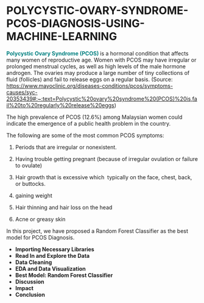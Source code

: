 # POLYCYSTIC-OVARY-SYNDROME-PCOS-DIAGNOSIS-USING-MACHINE-LEARNING
**<span style="color:teal;"> Polycystic Ovary Syndrome (PCOS) </span>** is a hormonal condition that affects many women of reproductive age. Women with PCOS may have irregular or prolonged menstrual cycles, as well as high levels of the male hormone androgen. The ovaries may produce a large number of tiny collections of fluid (follicles) and fail to release eggs on a regular basis. (Source: https://www.mayoclinic.org/diseases-conditions/pcos/symptoms-causes/syc-20353439#:~:text=Polycystic%20ovary%20syndrome%20(PCOS)%20is,fail%20to%20regularly%20release%20eggs)

The high prevalence of PCOS (12.6%) among Malaysian women could indicate the emergence of a public health problem in the country.

The following are some of the most common PCOS symptoms:

1) Periods that are irregular or nonexistent.

2) Having trouble getting pregnant (because of irregular ovulation or failure to ovulate)

3) Hair growth that is excessive which  typically on the face, chest, back, or buttocks.

4) gaining weight

5) Hair thinning and hair loss on the head

6) Acne or greasy skin

In this project, we have proposed a Random Forest Classifier as the best model for PCOS Diagnosis.

* **Importing Necessary Libraries**
* **Read In and Explore the Data**
* **Data Cleaning**
* **EDA and Data Visualization**
* **Best Model: Random Forest Classifier**
* **Discussion**
* **Impact**
* **Conclusion**
